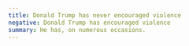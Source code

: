 ```yaml
---
title: Donald Trump has never encouraged violence
negative: Donald Trump has encouraged violence
summary: He has, on numerous occasions.
---
```

